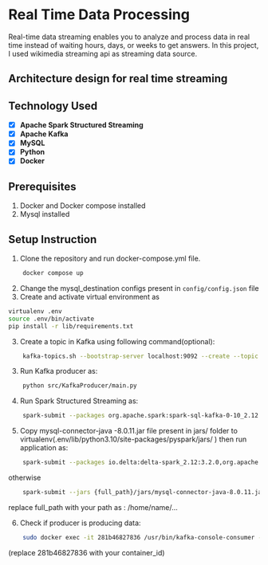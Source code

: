# Real Time Data Processing
Real-time data streaming enables you to analyze and process data in real time instead of waiting hours, days, or weeks to get answers. 
In this project, I used wikimedia streaming api as streaming data source.

## Architecture design for real time streaming


## Technology Used
* [x] **Apache Spark Structured Streaming**
* [x] **Apache Kafka**
* [x] **MySQL**
* [x] **Python**
* [X] **Docker**

## Prerequisites
1. Docker and Docker compose installed
2. Mysql installed


## Setup Instruction
1. Clone the repository and run docker-compose.yml file.

```bash
    docker compose up
```
2. Change the mysql_destination configs present in `config/config.json` file
3. Create and activate virtual environment as 
``` bash
virtualenv .env
source .env/bin/activate
pip install -r lib/requirements.txt
```

3. Create a topic in Kafka using following command(optional): 
```bash
    kafka-topics.sh --bootstrap-server localhost:9092 --create --topic wikimedia_data_topic
```
3. Run Kafka producer as: 
``` bash
    python src/KafkaProducer/main.py
```
4. Run Spark Structured Streaming as: 
``` bash
    spark-submit --packages org.apache.spark:spark-sql-kafka-0-10_2.12:3.3.0 src/StructuredStreaming/main.py
```
5. Copy mysql-connector-java -8.0.11.jar file present in jars/ folder to virtualenv(.env/lib/python3.10/site-packages/pyspark/jars/
) then run application as:
``` bash
    spark-submit --packages io.delta:delta-spark_2.12:3.2.0,org.apache.spark:spark-sql-kafka-0-10_2.12:3.5.3 main.py
``` 
otherwise 
``` bash
    spark-submit --jars {full_path}/jars/mysql-connector-java-8.0.11.jar  --packages io.delta:delta-spark_2.12:3.2.0,org.apache.spark:spark-sql-kafka-0-10_2.12:3.5.3 main.py` 
```
replace full_path with your path as : /home/name/... 


6. Check if producer is producing data: 
``` bash
    sudo docker exec -it 281b46827836 /usr/bin/kafka-console-consumer --bootstrap-server localhost:9092 --topic wikimedia_data_topic
```
(replace 281b46827836 with your container_id)


